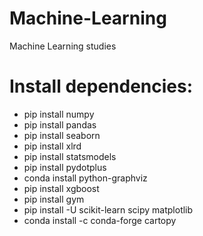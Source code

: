 # Machine-Learning
Machine Learning studies


# Install dependencies:
- pip install numpy
- pip install pandas
- pip install seaborn
- pip install xlrd
- pip install statsmodels
- pip install pydotplus   
- conda install python-graphviz
- pip install xgboost
- pip install gym
- pip install -U scikit-learn scipy matplotlib
- conda install -c conda-forge cartopy
